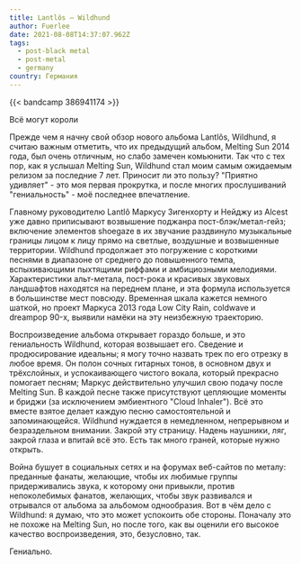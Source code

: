 ```yaml
---
title: Lantlôs — Wildhund
author: Fuerlee
date: 2021-08-08T14:37:07.962Z
tags:
  - post-black metal
  - post-metal
  - germany
country: Германия
---
```

{{< bandcamp 386941174 >}}

Всё могут короли

Прежде чем я начну свой обзор нового альбома Lantlôs, Wildhund, я считаю важным отметить, что их предыдущий альбом, Melting Sun 2014 года, был очень отличным, но слабо замечен комьюнити. Так что с тех пор, как я услышал Melting Sun, Wildhund стал моим самым ожидаемым релизом за последние 7 лет. Приносит ли это пользу? "Приятно удивляет" - это моя первая прокрутка, и после многих прослушиваний "гениальность" - моё последнее впечатление.

Главному руководителю Lantlô Маркусу Зигенхорту и Нейджу из Alcest уже давно приписывают возвышение поджанра пост-блэк/метал-гейз; включение элементов shoegaze в их звучание раздвинуло музыкальные границы лицом к лицу прямо на светлые, воздушные и возвышенные территории. Wildhund продолжает это погружение с короткими песнями в диапазоне от среднего до повышенного темпа, вспыхивающими пыхтящими риффами и амбициозными мелодиями. Характеристики альт-метала, пост-рока и красивых звуковых ландшафтов находятся на переднем плане, и эта формула используется в большинстве мест повсюду. Временная шкала кажется немного шаткой, но проект Маркуса 2013 года Low City Rain, coldwave и dreampop 90-х, выявили намёки на эту неизбежную траекторию.

Воспроизведение альбома открывает гораздо больше, и это гениальность Wildhund, которая возвышает его. Сведение и продюсирование идеальны; я могу точно назвать трек по его отрезку в любое время. Он полон сочных гитарных тонов, в основном двух и трёхслойных, и успокаивающего чистого вокала, который прекрасно помогает песням; Маркус действительно улучшил свою подачу после Melting Sun. В каждой песне также присутствуют цепляющие моменты и бриджи (за исключением эмбиентного "Cloud Inhaler"). Всё это вместе взятое делает каждую песню самостоятельной и запоминающейся. Wildhund нуждается в немедленном, непрерывном и безраздельном внимании. Закрой эту страницу. Надень наушники, ляг, закрой глаза и впитай всё это. Есть так много граней, которые нужно открыть.

Война бушует в социальных сетях и на форумах веб-сайтов по металу: преданные фанаты, желающие, чтобы их любимые группы придерживались звука, к которому они привыкли, против непоколебимых фанатов, желающих, чтобы звук развивался и отрывался от альбома за альбомом однообразия. Вот в чём дело с Wildhund: я думаю, что это может успокоить обе стороны. Поначалу это не похоже на Melting Sun, но после того, как вы оценили его высокое качество воспроизведения, это, безусловно, так.

Гениально.
